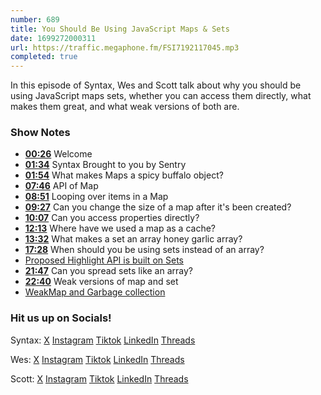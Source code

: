 ```yaml
---
number: 689
title: You Should Be Using JavaScript Maps & Sets
date: 1699272000311
url: https://traffic.megaphone.fm/FSI7192117045.mp3
completed: true
---
```


In this episode of Syntax, Wes and Scott talk about why you should be using JavaScript maps sets, whether you can access them directly, what makes them great, and what weak versions of both are.

### Show Notes

* **[00:26](#t=00:26)** Welcome
* **[01:34](#t=01:34)** Syntax Brought to you by Sentry
* **[01:54](#t=01:54)** What makes Maps a spicy buffalo object?
* **[07:46](#t=07:46)** API of Map
* **[08:51](#t=08:51)** Looping over items in a Map
* **[09:27](#t=09:27)** Can you change the size of a map after it's been created?
* **[10:07](#t=10:07)** Can you access properties directly?
* **[12:13](#t=12:13)** Where have we used a map as a cache?
* **[13:32](#t=13:32)** What makes a set an array honey garlic array?
* **[17:28](#t=17:28)** When should you be using sets instead of an array?
* [Proposed Highlight API is built on Sets](https://developer.mozilla.org/en-US/docs/Web/API/Highlight)
* **[21:47](#t=21:47)** Can you spread sets like an array?
* **[22:40](#t=22:40)** Weak versions of map and set
* [WeakMap and Garbage collection](https://github.com/wesbos/es6-articles/blob/master/66%20-%20WeakMap%20and%20Garbage%20Collection.md)

### Hit us up on Socials!

Syntax: [X](https://twitter.com/syntaxfm) [Instagram](https://www.instagram.com/syntax_fm/) [Tiktok](https://www.tiktok.com/@syntaxfm) [LinkedIn](https://www.linkedin.com/company/96077407/admin/feed/posts/) [Threads](https://www.threads.net/@syntax_fm)

Wes: [X](https://twitter.com/wesbos) [Instagram](https://www.instagram.com/wesbos/) [Tiktok](https://www.tiktok.com/@wesbos) [LinkedIn](https://www.linkedin.com/in/wesbos/) [Threads](https://www.threads.net/@wesbos)

Scott: [X](https://twitter.com/stolinski) [Instagram](https://www.instagram.com/stolinski/) [Tiktok](https://www.tiktok.com/@stolinski) [LinkedIn](https://www.linkedin.com/in/stolinski/) [Threads](https://www.threads.net/@stolinski)